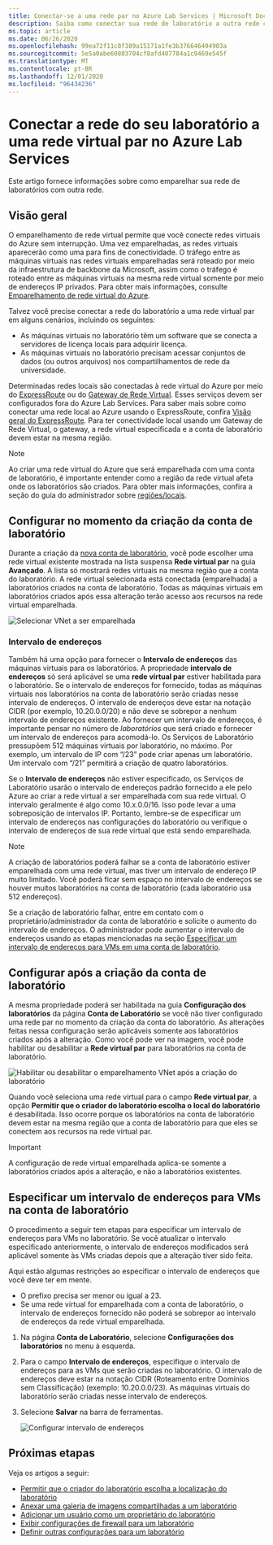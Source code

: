 ```yaml
---
title: Conectar-se a uma rede par no Azure Lab Services | Microsoft Docs
description: Saiba como conectar sua rede de laboratório a outra rede como um par. Por exemplo, conecte sua rede de organização/universidade local com a rede virtual do laboratório no Azure.
ms.topic: article
ms.date: 06/26/2020
ms.openlocfilehash: 99ea72f11c8f389a15171a1fe3b376646494903a
ms.sourcegitcommit: 5e5a0abe60803704cf8afd407784a1c9469e545f
ms.translationtype: MT
ms.contentlocale: pt-BR
ms.lasthandoff: 12/01/2020
ms.locfileid: "96434236"
---
```

# <a name="connect-your-labs-network-with-a-peer-virtual-network-in-azure-lab-services"></a>Conectar a rede do seu laboratório a uma rede virtual par no Azure Lab Services

Este artigo fornece informações sobre como emparelhar sua rede de laboratórios com outra rede.

## <a name="overview"></a>Visão geral

O emparelhamento de rede virtual permite que você conecte redes virtuais do Azure sem interrupção. Uma vez emparelhadas, as redes virtuais aparecerão como uma para fins de conectividade. O tráfego entre as máquinas virtuais nas redes virtuais emparelhadas será roteado por meio da infraestrutura de backbone da Microsoft, assim como o tráfego é roteado entre as máquinas virtuais na mesma rede virtual somente por meio de endereços IP privados. Para obter mais informações, consulte [Emparelhamento de rede virtual do Azure](../virtual-network/virtual-network-peering-overview.md).

Talvez você precise conectar a rede do laboratório a uma rede virtual par em alguns cenários, incluindo os seguintes:

- As máquinas virtuais no laboratório têm um software que se conecta a servidores de licença locais para adquirir licença.
- As máquinas virtuais no laboratório precisam acessar conjuntos de dados (ou outros arquivos) nos compartilhamentos de rede da universidade.

Determinadas redes locais são conectadas à rede virtual do Azure por meio do [ExpressRoute](../expressroute/expressroute-introduction.md) ou do [Gateway de Rede Virtual](../vpn-gateway/vpn-gateway-about-vpngateways.md). Esses serviços devem ser configurados fora do Azure Lab Services. Para saber mais sobre como conectar uma rede local ao Azure usando o ExpressRoute, confira [Visão geral do ExpressRoute](../expressroute/expressroute-introduction.md). Para ter conectividade local usando um Gateway de Rede Virtual, o gateway, a rede virtual especificada e a conta de laboratório devem estar na mesma região.

> [!NOTE]
> Ao criar uma rede virtual do Azure que será emparelhada com uma conta de laboratório, é importante entender como a região da rede virtual afeta onde os laboratórios são criados.  Para obter mais informações, confira a seção do guia do administrador sobre [regiões/locais](./administrator-guide.md#regionslocations).

## <a name="configure-at-the-time-of-lab-account-creation"></a>Configurar no momento da criação da conta de laboratório

Durante a criação da [nova conta de laboratório](tutorial-setup-lab-account.md), você pode escolher uma rede virtual existente mostrada na lista suspensa **Rede virtual par** na guia **Avançado**.  A lista só mostrará redes virtuais na mesma região que a conta do laboratório. A rede virtual selecionada está conectada (emparelhada) a laboratórios criados na conta de laboratório.  Todas as máquinas virtuais em laboratórios criados após essa alteração terão acesso aos recursos na rede virtual emparelhada.

![Selecionar VNet a ser emparelhada](./media/how-to-connect-peer-virtual-network/select-vnet-to-peer.png)

### <a name="address-range"></a>Intervalo de endereços

Também há uma opção para fornecer o **Intervalo de endereços** das máquinas virtuais para os laboratórios.  A propriedade **intervalo de endereços** só será aplicável se uma **rede virtual par** estiver habilitada para o laboratório. Se o intervalo de endereços for fornecido, todas as máquinas virtuais nos laboratórios na conta de laboratório serão criadas nesse intervalo de endereços. O intervalo de endereços deve estar na notação CIDR (por exemplo, 10.20.0.0/20) e não deve se sobrepor a nenhum intervalo de endereços existente.  Ao fornecer um intervalo de endereços, é importante pensar no número de *laboratórios* que será criado e fornecer um intervalo de endereços para acomodá-lo. Os Serviços de Laboratório pressupõem 512 máquinas virtuais por laboratório, no máximo.  Por exemplo, um intervalo de IP com “/23” pode criar apenas um laboratório.  Um intervalo com “/21” permitirá a criação de quatro laboratórios.

Se o **Intervalo de endereços** não estiver especificado, os Serviços de Laboratório usarão o intervalo de endereços padrão fornecido a ele pelo Azure ao criar a rede virtual a ser emparelhada com sua rede virtual.  O intervalo geralmente é algo como 10.x.0.0/16.  Isso pode levar a uma sobreposição de intervalos IP. Portanto, lembre-se de especificar um intervalo de endereços nas configurações do laboratório ou verifique o intervalo de endereços de sua rede virtual que está sendo emparelhada.

> [!NOTE]
> A criação de laboratórios poderá falhar se a conta de laboratório estiver emparelhada com uma rede virtual, mas tiver um intervalo de endereço IP muito limitado. Você poderá ficar sem espaço no intervalo de endereços se houver muitos laboratórios na conta de laboratório (cada laboratório usa 512 endereços). 
> 
> Se a criação de laboratório falhar, entre em contato com o proprietário/administrador da conta de laboratório e solicite o aumento do intervalo de endereços. O administrador pode aumentar o intervalo de endereços usando as etapas mencionadas na seção [Especificar um intervalo de endereços para VMs em uma conta de laboratório](#specify-an-address-range-for-vms-in-the-lab-account). 

## <a name="configure-after-the-lab-account-is-created"></a>Configurar após a criação da conta de laboratório

A mesma propriedade poderá ser habilitada na guia **Configuração dos laboratórios** da página **Conta de Laboratório** se você não tiver configurado uma rede par no momento da criação da conta do laboratório. As alterações feitas nessa configuração serão aplicáveis somente aos laboratórios criados após a alteração. Como você pode ver na imagem, você pode habilitar ou desabilitar a **Rede virtual par** para laboratórios na conta de laboratório.

![Habilitar ou desabilitar o emparelhamento VNet após a criação do laboratório](./media/how-to-connect-peer-virtual-network/select-vnet-to-peer-existing-lab.png)

Quando você seleciona uma rede virtual para o campo **Rede virtual par**, a opção **Permitir que o criador do laboratório escolha o local do laboratório** é desabilitada. Isso ocorre porque os laboratórios na conta de laboratório devem estar na mesma região que a conta de laboratório para que eles se conectem aos recursos na rede virtual par.

> [!IMPORTANT]
> A configuração de rede virtual emparelhada aplica-se somente a laboratórios criados após a alteração, e não a laboratórios existentes.


## <a name="specify-an-address-range-for-vms-in-the-lab-account"></a>Especificar um intervalo de endereços para VMs na conta de laboratório
O procedimento a seguir tem etapas para especificar um intervalo de endereços para VMs no laboratório. Se você atualizar o intervalo especificado anteriormente, o intervalo de endereços modificados será aplicável somente às VMs criadas depois que a alteração tiver sido feita. 

Aqui estão algumas restrições ao especificar o intervalo de endereços que você deve ter em mente. 

- O prefixo precisa ser menor ou igual a 23. 
- Se uma rede virtual for emparelhada com a conta de laboratório, o intervalo de endereços fornecido não poderá se sobrepor ao intervalo de endereços da rede virtual emparelhada.

1. Na página **Conta de Laboratório**, selecione **Configurações dos laboratórios** no menu à esquerda.
2. Para o campo **Intervalo de endereços**, especifique o intervalo de endereços para as VMs que serão criadas no laboratório. O intervalo de endereços deve estar na notação CIDR (Roteamento entre Domínios sem Classificação) (exemplo: 10.20.0.0/23). As máquinas virtuais do laboratório serão criadas nesse intervalo de endereços.
3. Selecione **Salvar** na barra de ferramentas. 

    ![Configurar intervalo de endereços](./media/how-to-manage-lab-accounts/labs-configuration-page-address-range.png)

## <a name="next-steps"></a>Próximas etapas

Veja os artigos a seguir:

- [Permitir que o criador do laboratório escolha a localização do laboratório](allow-lab-creator-pick-lab-location.md)
- [Anexar uma galeria de imagens compartilhadas a um laboratório](how-to-attach-detach-shared-image-gallery.md)
- [Adicionar um usuário como um proprietário do laboratório](how-to-add-user-lab-owner.md)
- [Exibir configurações de firewall para um laboratório](how-to-configure-firewall-settings.md)
- [Definir outras configurações para um laboratório](how-to-configure-lab-accounts.md)